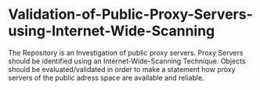 # Validation-of-Public-Proxy-Servers-using-Internet-Wide-Scanning
The Repository is an Investigation of public proxy servers. Proxy Servers should be identified using an Internet-Wide-Scanning Technique. Objects should be evaluated/validated in order to make a statement how proxy servers of the public adress space are available and reliable. 
